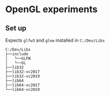 ﻿# OpenGL experiments


## Set up

Expects `glfw3` and `glew` installed in `C:/Dev/Libs`

```
C:/Dev/Libs
├──include
│   └──GLFW
│   └──GL
├──lib32
├──lib32-vc2017
├──lib32-vc2019
├──lib64
├──lib64-vc2017
└──lib64-vc2019
```
